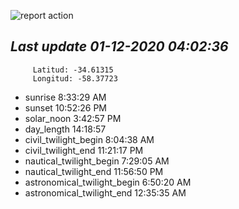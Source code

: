 ![report action](https://github.com/matiasz8/actions-for-reports/workflows/report%20action/badge.svg?branch=develop) 


## *****Last update 01-12-2020 04:02:36*****



		 Latitud: -34.61315
		 Longitud: -58.37723

 - sunrise 	 8:33:29 AM
 - sunset 	 10:52:26 PM
 - solar_noon 	 3:42:57 PM
 - day_length 	 14:18:57
 - civil_twilight_begin 	 8:04:38 AM
 - civil_twilight_end 	 11:21:17 PM
 - nautical_twilight_begin 	 7:29:05 AM
 - nautical_twilight_end 	 11:56:50 PM
 - astronomical_twilight_begin 	 6:50:20 AM
 - astronomical_twilight_end 	 12:35:35 AM
